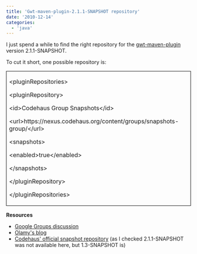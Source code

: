 ```yaml
---
title: 'Gwt-maven-plugin-2.1.1-SNAPSHOT repository'
date: '2010-12-14'
categories:
  - 'java'
---
```


I just spend a while to find the right repository for the [gwt-maven-plugin](http://people.apache.org/~olamy/staging-sites/gwt-maven-plugin-2.1.1-SNAPSHOT/index.html) version 2.1.1-SNAPSHOT.

To cut it short, one possible repository is:

<table style="border-collapse:collapse;" border="0"><colgroup><col style="width:638px;"></colgroup><tbody valign="top"><tr><td style="padding-left:7px;padding-right:7px;border-top:solid black .5pt;border-left:solid black .5pt;border-bottom:solid black .5pt;border-right:solid black .5pt;"><p>&lt;pluginRepositories&gt;</p><p>&lt;pluginRepository&gt;</p><p>&lt;id&gt;Codehaus Group Snapshots&lt;/id&gt;</p><p>&lt;url&gt;https://nexus.codehaus.org/content/groups/snapshots-group/&lt;/url&gt;</p><p>&lt;snapshots&gt;</p><p>&lt;enabled&gt;true&lt;/enabled&gt;</p><p>&lt;/snapshots&gt;</p><p>&lt;/pluginRepository&gt;</p><p>&lt;/pluginRepositories&gt;</p></td></tr></tbody></table>

**Resources**

- [Google Groups discussion](http://groups.google.com/group/codehaus-mojo-gwt-maven-plugin-users/msg/2ce5695605f8c958)
- [Olamy's blog](http://olamy.blogspot.com/2010/11/whats-new-in-coming-gwt-maven-plugin.html)
- [Codehaus' official snapshot repository](https://nexus.codehaus.org/content/repositories/codehaus-snapshots/org/codehaus/mojo/gwt-maven-plugin/) (as I checked 2.1.1-SNAPSHOT was not available here, but 1.3-SNAPSHOT is)
